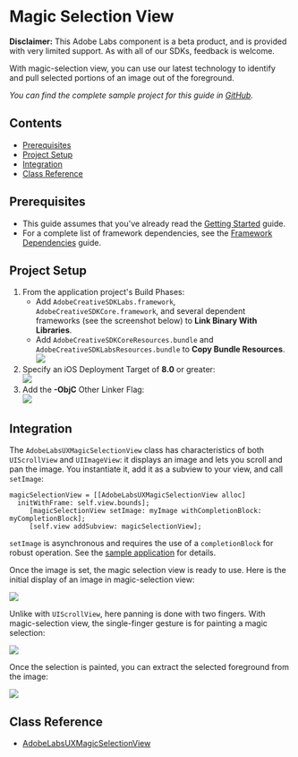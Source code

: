 # Magic Selection View

**Disclaimer:** This Adobe Labs component is a beta product, and is provided with very limited support. As with all of our SDKs, feedback is welcome.

With magic-selection view, you can use our latest technology to identify and pull selected portions of an image out of the foreground.

*You can find the complete sample project for this guide in <a href="https://github.com/CreativeSDK/ios-getting-started-samples" target="_blank">GitHub</a>.*

## Contents

- [Prerequisites](#prerequisites)
- [Project Setup](#setup)
- [Integration](#integration)
- [Class Reference](#reference)

<a name="prerequisites"></a>
## Prerequisites

+ This guide assumes that you've already read the <a href="/articles/gettingstarted/index.html">Getting Started</a> guide.
+ For a complete list of framework dependencies, see the <a href="/articles/dependencies/index.html">Framework Dependencies</a> guide.

<a name="setup"></a>
## Project Setup
1. From the application project's Build Phases:
   + Add `AdobeCreativeSDKLabs.framework`, `AdobeCreativeSDKCore.framework`, and several dependent frameworks (see the screenshot below) to **Link Binary With Libraries**.
   + Add `AdobeCreativeSDKCoreResources.bundle` and `AdobeCreativeSDKLabsResources.bundle` to **Copy Bundle Resources**.<br/><img src="https://aviarystatic.s3.amazonaws.com/creativesdk/ios/magicselection/Build_Phase.png"/>
2. Specify an iOS Deployment Target of **8.0** or greater: <br/><img src="https://aviarystatic.s3.amazonaws.com/creativesdk/ios/magicselection/Deployment_Target.png" />
3. Add the **-ObjC** Other Linker Flag:<br/><img src="https://aviarystatic.s3.amazonaws.com/creativesdk/ios/magicselection/Linker_Flag.png"/>

<a name="integration"></a>
## Integration

The `AdobeLabsUXMagicSelectionView` class has characteristics of both `UIScrollView` and `UIImageView`: it displays an image and lets you scroll and pan the image. You instantiate it, add it as a subview to your view, and call `setImage`:

    magicSelectionView = [[AdobeLabsUXMagicSelectionView alloc] 
      initWithFrame: self.view.bounds];
         [magicSelectionView setImage: myImage withCompletionBlock: myCompletionBlock];
         [self.view addSubview: magicSelectionView];

`setImage` is asynchronous and requires the use of a `completionBlock` for robust operation. See the [sample application](/downloads.html) for details.

Once the image is set, the magic selection view is ready to use. Here is the initial display of an image in magic-selection view:

<img src="https://aviarystatic.s3.amazonaws.com/creativesdk/ios/magicselection/Initial_Display.png"/>

Unlike with `UIScrollView`, here panning is done with two fingers. With magic-selection view, the single-finger gesture is for painting a magic selection:

<img src="https://aviarystatic.s3.amazonaws.com/creativesdk/ios/magicselection/Mark_Foreground.png" />

Once the selection is painted, you can extract the selected foreground from the image:

<img src="https://aviarystatic.s3.amazonaws.com/creativesdk/ios/magicselection/Extracted_Foreground.png" />

<a name="reference"></a>
## Class Reference

+ [AdobeLabsUXMagicSelectionView](/Classes/AdobeLabsUXMagicSelectionView.html)
